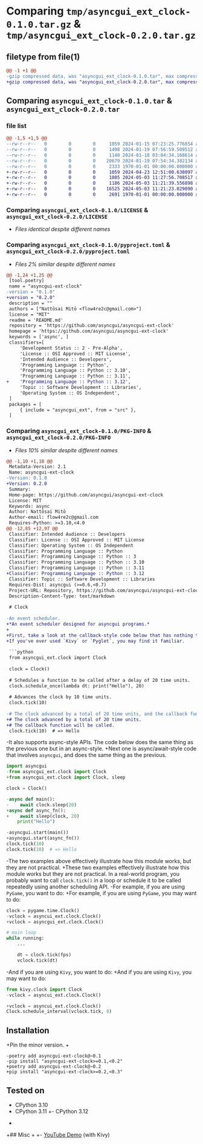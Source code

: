 # Comparing `tmp/asyncgui_ext_clock-0.1.0.tar.gz` & `tmp/asyncgui_ext_clock-0.2.0.tar.gz`

## filetype from file(1)

```diff
@@ -1 +1 @@
-gzip compressed data, was "asyncgui_ext_clock-0.1.0.tar", max compression
+gzip compressed data, was "asyncgui_ext_clock-0.2.0.tar", max compression
```

## Comparing `asyncgui_ext_clock-0.1.0.tar` & `asyncgui_ext_clock-0.2.0.tar`

### file list

```diff
@@ -1,5 +1,5 @@
--rw-r--r--   0        0        0     1059 2024-01-15 07:23:25.776854 asyncgui_ext_clock-0.1.0/LICENSE
--rw-r--r--   0        0        0     1498 2024-01-19 07:56:59.509512 asyncgui_ext_clock-0.1.0/README.md
--rw-r--r--   0        0        0     1140 2024-01-18 03:04:34.168614 asyncgui_ext_clock-0.1.0/pyproject.toml
--rw-r--r--   0        0        0    20679 2024-01-19 07:54:34.382134 asyncgui_ext_clock-0.1.0/src/asyncgui_ext/clock.py
--rw-r--r--   0        0        0     2333 1970-01-01 00:00:00.000000 asyncgui_ext_clock-0.1.0/PKG-INFO
+-rw-r--r--   0        0        0     1059 2024-04-23 12:51:00.638097 asyncgui_ext_clock-0.2.0/LICENSE
+-rw-r--r--   0        0        0     1805 2024-05-03 11:27:56.708517 asyncgui_ext_clock-0.2.0/README.md
+-rw-r--r--   0        0        0     1186 2024-05-03 11:21:39.556898 asyncgui_ext_clock-0.2.0/pyproject.toml
+-rw-r--r--   0        0        0    16525 2024-05-03 11:21:23.029090 asyncgui_ext_clock-0.2.0/src/asyncgui_ext/clock.py
+-rw-r--r--   0        0        0     2691 1970-01-01 00:00:00.000000 asyncgui_ext_clock-0.2.0/PKG-INFO
```

### Comparing `asyncgui_ext_clock-0.1.0/LICENSE` & `asyncgui_ext_clock-0.2.0/LICENSE`

 * *Files identical despite different names*

### Comparing `asyncgui_ext_clock-0.1.0/pyproject.toml` & `asyncgui_ext_clock-0.2.0/pyproject.toml`

 * *Files 2% similar despite different names*

```diff
@@ -1,24 +1,25 @@
 [tool.poetry]
 name = "asyncgui-ext-clock"
-version = "0.1.0"
+version = "0.2.0"
 description = ""
 authors = ["Nattōsai Mitō <flow4re2c@gmail.com>"]
 license = "MIT"
 readme = 'README.md'
 repository = 'https://github.com/asyncgui/asyncgui-ext-clock'
 homepage = 'https://github.com/asyncgui/asyncgui-ext-clock'
 keywords = ['async', ]
 classifiers=[
     'Development Status :: 2 - Pre-Alpha',
     'License :: OSI Approved :: MIT License',
     'Intended Audience :: Developers',
     'Programming Language :: Python',
     'Programming Language :: Python :: 3.10',
     'Programming Language :: Python :: 3.11',
+    'Programming Language :: Python :: 3.12',
     'Topic :: Software Development :: Libraries',
     'Operating System :: OS Independent',
 ]
 packages = [
     { include = "asyncgui_ext", from = "src" },
 ]
```

### Comparing `asyncgui_ext_clock-0.1.0/PKG-INFO` & `asyncgui_ext_clock-0.2.0/PKG-INFO`

 * *Files 10% similar despite different names*

```diff
@@ -1,10 +1,10 @@
 Metadata-Version: 2.1
 Name: asyncgui-ext-clock
-Version: 0.1.0
+Version: 0.2.0
 Summary: 
 Home-page: https://github.com/asyncgui/asyncgui-ext-clock
 License: MIT
 Keywords: async
 Author: Nattōsai Mitō
 Author-email: flow4re2c@gmail.com
 Requires-Python: >=3.10,<4.0
@@ -12,85 +12,97 @@
 Classifier: Intended Audience :: Developers
 Classifier: License :: OSI Approved :: MIT License
 Classifier: Operating System :: OS Independent
 Classifier: Programming Language :: Python
 Classifier: Programming Language :: Python :: 3
 Classifier: Programming Language :: Python :: 3.10
 Classifier: Programming Language :: Python :: 3.11
+Classifier: Programming Language :: Python :: 3.12
 Classifier: Topic :: Software Development :: Libraries
 Requires-Dist: asyncgui (>=0.6,<0.7)
 Project-URL: Repository, https://github.com/asyncgui/asyncgui-ext-clock
 Description-Content-Type: text/markdown
 
 # Clock
 
-An event scheduler.
+*An event scheduler designed for asyncgui programs.*
+
+First, take a look at the callback-style code below that has nothing to do with `asyncgui`.
+If you've ever used `Kivy` or `Pyglet`, you may find it familiar.
 
 ```python
 from asyncgui_ext.clock import Clock
 
 clock = Clock()
 
 # Schedules a function to be called after a delay of 20 time units.
 clock.schedule_once(lambda dt: print("Hello"), 20)
 
 # Advances the clock by 10 time units.
 clock.tick(10)
 
-# The clock advanced by a total of 20 time units, and the callback function will be called.
+# The clock advanced by a total of 20 time units.
+# The callback function will be called.
 clock.tick(10)  # => Hello
 ```
 
-It also supports async-style APIs. The code below does the same thing as the previous one but in an async-style.
+Next one is async/await-style code that involves `asyncgui`, and does the same thing as the previous.
 
 ```python
 import asyncgui
-from asyncgui_ext.clock import Clock
+from asyncgui_ext.clock import Clock, sleep
 
 clock = Clock()
 
-async def main():
-    await clock.sleep(20)
+async def async_fn():
+    await sleep(clock, 20)
     print("Hello")
 
-asyncgui.start(main())
+asyncgui.start(async_fn())
 clock.tick(10)
 clock.tick(10)  # => Hello
 ```
 
-The two examples above effectively illustrate how this module works, but they are not practical.
+These two examples effectively illustrate how this module works but they are not practical.
 In a real-world program, you probably want to call ``clock.tick()`` in a loop or schedule it to be called repeatedly using another scheduling API.
-For example, if you are using `PyGame`, you want to do:
+For example, if you are using `PyGame`, you may want to do:
 
 ```python
 clock = pygame.time.Clock()
-vclock = asyncui_ext.clock.Clock()
+vclock = asyncgui_ext.clock.Clock()
 
 # main loop
 while running:
     ...
 
     dt = clock.tick(fps)
     vclock.tick(dt)
 ```
 
-And if you are using `Kivy`, you want to do:
+And if you are using `Kivy`, you may want to do:
 
 ```python
 from kivy.clock import Clock
-vclock = asyncui_ext.clock.Clock()
 
+vclock = asyncui_ext.clock.Clock()
 Clock.schedule_interval(vclock.tick, 0)
 ```
 
 ## Installation
 
+Pin the minor version.
+
 ```
-poetry add asyncgui-ext-clock@~0.1
-pip install "asyncgui-ext-clock>=0.1,<0.2"
+poetry add asyncgui-ext-clock@~0.2
+pip install "asyncgui-ext-clock>=0.2,<0.3"
 ```
 
 ## Tested on
 
 - CPython 3.10
 - CPython 3.11
+- CPython 3.12
+
+## Misc
+
+- [YouTube Demo](https://youtu.be/kPVzO8fF0yg) (with Kivy)
```

